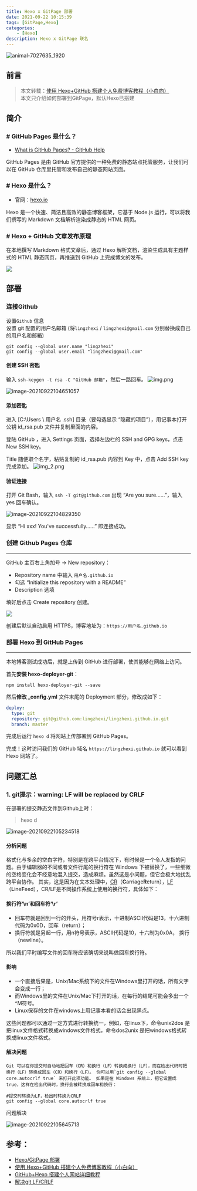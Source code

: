 ```yaml
---
title: Hexo x GitPage 部署
date: 2021-09-22 10:15:39
tags: [GitPage,Hexo]
categories: 
    - [Hexo]
description: Hexo x GitPage 联名 
---
```

<meta name="referrer" content="no-referrer"/>

![animal-7027635_1920](https://gitee.com/lingzhexi/blogImage/raw/master/img/2022/03/202203021718325.jpg)

<!-- more -->

## 前言

> 本文转载：[使用 Hexo+GitHub 搭建个人免费博客教程（小白向）](https://zhuanlan.zhihu.com/p/60578464)  
> 本文只介绍如何部署到GitPage，默认Hexo已搭建

## 简介


### **# GitHub Pages 是什么？**

*   [What is GitHub Pages? - GitHub Help](https://help.github.com/en/articles/what-is-github-pages)

GitHub Pages 是由 GitHub 官方提供的一种免费的静态站点托管服务，让我们可以在 GitHub 仓库里托管和发布自己的静态网站页面。

### **# Hexo 是什么？**

*   官网：[hexo.io](https://hexo.io/zh-cn/)

Hexo 是一个快速、简洁且高效的静态博客框架，它基于 Node.js 运行，可以将我们撰写的 Markdown 文档解析渲染成静态的 HTML 网页。

### **# Hexo + GitHub 文章发布原理**

在本地撰写 Markdown 格式文章后，通过 Hexo 解析文档，渲染生成具有主题样式的 HTML 静态网页，再推送到 GitHub 上完成博文的发布。

![](https://pic3.zhimg.com/v2-a193a47cf70fe6ecf156e5f3d34920ea_r.jpg)

## 部署

### 连接Github

设置`Github` 信息  
设置 git 配置的用户名邮箱 (将`lingzhexi` / `lingzhexi@gmail.com` 分别替换成自己的用户名和邮箱)

```
git config --global user.name "lingzhexi"
git config --global user.email "lingzhexi@gmail.com"
```

#### 创建 SSH 密匙

输入 `ssh-keygen -t rsa -C "GitHub 邮箱"`，然后一路回车。
![img.png](https://gitee.com/lingzhexi/blogImage/raw/master/2021/09/22/202109221047531.png)

![image-20210922104651057](https://gitee.com/lingzhexi/blogImage/raw/master/2021/09/22/202109221047883.png) 

#### 添加密匙

进入 [C:\Users \ 用户名 \.ssh] 目录（要勾选显示 “隐藏的项目”），用记事本打开公钥 id_rsa.pub 文件并复制里面的内容。

登陆 GitHub ，进入 Settings 页面，选择左边栏的 SSH and GPG keys，点击 New SSH key。

Title 随便取个名字，粘贴复制的 id_rsa.pub 内容到 Key 中，点击 Add SSH key 完成添加。
![img_2.png](https://gitee.com/lingzhexi/blogImage/raw/master/2021/09/22/202109221107309.png)

#### 验证连接

打开 Git Bash，输入 `ssh -T git@github.com` 出现 “Are you sure……”，输入 yes 回车确认。

![image-20210922104829350](https://gitee.com/lingzhexi/blogImage/raw/master/2021/09/22/202109221048625.png)

显示 “Hi xxx! You've successfully……” 即连接成功。

### 创建 Github Pages 仓库

---------------------

GitHub 主页右上角加号 -> New repository：

*   Repository name 中输入 `用户名.github.io`
*   勾选 “Initialize this repository with a README”
*   Description 选填

填好后点击 Create repository 创建。

![](https://pic2.zhimg.com/v2-67a8165154f4c5f4a6333e76e78ed815_r.jpg)

创建后默认自动启用 HTTPS，博客地址为：`https://用户名.github.io`

### 部署 Hexo 到 GitHub Pages

-------------------------

本地博客测试成功后，就是上传到 GitHub 进行部署，使其能够在网络上访问。

首先**安装 hexo-deployer-git**：

```
npm install hexo-deployer-git --save
```

然后**修改 _config.yml** 文件末尾的 Deployment 部分，修改成如下：

```yml
deploy:
  type: git
  repository: git@github.com:lingzhexi/lingzhexi.github.io.git
  branch: master
```

完成后运行 `hexo d` 将网站上传部署到 GitHub Pages。

完成！这时访问我们的 GitHub 域名 `https://lingzhexi.github.io` 就可以看到 Hexo 网站了。

## 问题汇总

### 1. git提示：warning: LF will be replaced by CRLF

在部署的提交静态文件到Github上时：

> hexo d 

![image-20210922105234518](https://gitee.com/lingzhexi/blogImage/raw/master/2021/09/22/202109221052526.png)

#### **分析问题**

​	格式化与多余的空白字符，特别是在跨平台情况下，有时候是一个令人发指的问题。由于编辑器的不同或者文件行尾的换行符在 Windows 下被替换了，一些细微的空格变化会不经意地混入提交，造成麻烦。虽然这是小问题，但它会极大地扰乱跨平台协作。
 其实，这是因为在文本处理中，[CR](https://link.jianshu.com?t=http%3A%2F%2Fen.wikipedia.org%2Fwiki%2FCarriage_return)（**C**arriage**R**eturn），[LF](https://link.jianshu.com?t=http%3A%2F%2Fen.wikipedia.org%2Fwiki%2FLine_feed)（**L**ine**F**eed），CR/LF是不同操作系统上使用的换行符，具体如下：

#### 换行符‘\n’和回车符‘\r’

- 回车符就是回到一行的开头，用符号r表示，十进制ASCII代码是13，十六进制代码为0x0D，回车（return）；
- 换行符就是另起一行，用n符号表示，ASCII代码是10，十六制为0x0A， 换行（newline）。

所以我们平时编写文件的回车符应该确切来说叫做回车换行符。

#### 影响

- 一个直接后果是，Unix/Mac系统下的文件在Windows里打开的话，所有文字会变成一行；
- 而Windows里的文件在Unix/Mac下打开的话，在每行的结尾可能会多出一个^M符号。
- Linux保存的文件在windows上用记事本看的话会出现黑点。

这些问题都可以通过一定方式进行转换统一，例如，在linux下，命令unix2dos 是把linux文件格式转换成windows文件格式，命令dos2unix 是把windows格式转换成linux文件格式。

#### 解决问题

    Git 可以在你提交时自动地把回车（CR）和换行（LF）转换成换行（LF），而在检出代码时把换行（LF）转换成回车（CR）和换行（LF）。 你可以用`git config --global core.autocrlf true` 来打开此项功能。 如果是在 Windows 系统上，把它设置成 true，这样在检出代码时，换行会被转换成回车和换行：



```shell
#提交时转换为LF，检出时转换为CRLF
git config --global core.autocrlf true
```

问题解决

![image-20210922105645713](https://gitee.com/lingzhexi/blogImage/raw/master/2021/09/22/202109221056943.png)

## 参考：
- [Hexo/GitPage 部署](https://hexo.bootcss.com/docs/github-pages.html)
- [使用 Hexo+GitHub 搭建个人免费博客教程（小白向）](https://zhuanlan.zhihu.com/p/60578464)
- [GitHub+Hexo 搭建个人网站详细教程](https://zhuanlan.zhihu.com/p/26625249)
- [解决git LF/CRLF](https://www.jianshu.com/p/450cd21b36a4)
